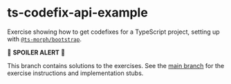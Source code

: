 # ts-codefix-api-example

Exercise showing how to get codefixes for a TypeScript project, setting up with [`@ts-morph/bootstrap`](https://www.npmjs.com/package/@ts-morph/bootstrap).

🚨 **SPOILER ALERT** 🚨

This branch contains solutions to the exercises. See the [main branch](https://github.com/andrewbranch/ts-codefix-api-example/tree/main) for the exercise instructions and implementation stubs.
